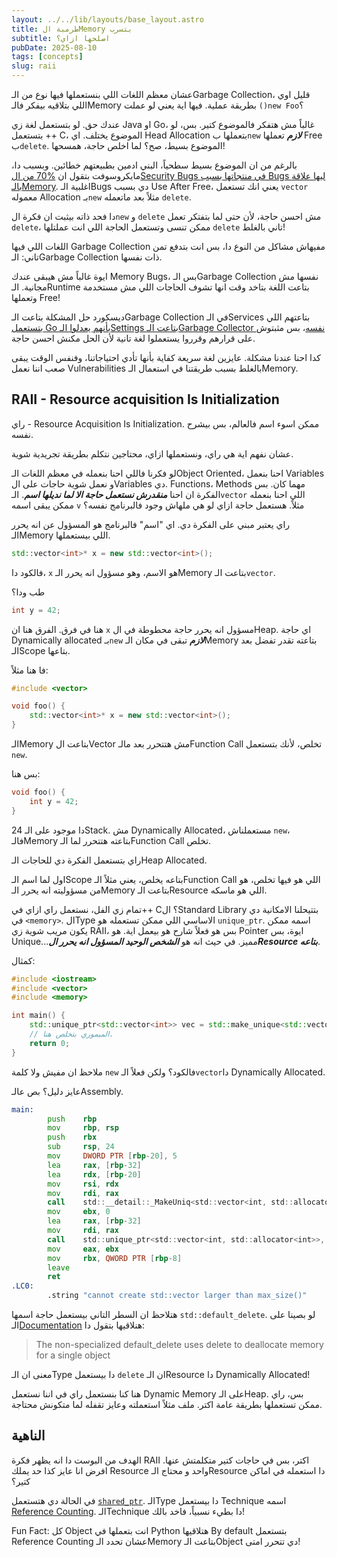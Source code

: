 ```yaml
---
layout: ../../lib/layouts/base_layout.astro
title: طرمبة الMemory بتسرب
subtitle: اصلحها ازاي؟
pubDate: 2025-08-10
tags: [concepts]
slug: raii
---
```


عشان معظم اللغات اللي بنستعملها فيها نوع من الـGarbage Collection، قليل اوي اللي بتلاقيه بيفكر فالـMemory بطريقة عملية. فيها اية يعني لو عملت `()new Foo`؟

عندك حق. لو بتستعمل لغة زي Java او Go، غالباً مش هتفكر فالموضوع كتير. بس، لو بتستعمل ++ C، الموضوع يختلف. اي Head Allocation بتعملها ب`new` **_لازم_** تعملها Free ب`delete`. الموضوع بسيط، صح؟ لما اخلص حاجة، همسحها!

بالرغم من ان الموضوع بسيط سطحياً، البني ادمين بطبيعتهم خطائين. وبسبب دا، مايكروسوفت بتقول ان [%70 من الSecurity Bugs في منتجاتها بسبب Bugs ليها علاقة بالـMemory](https://www.zdnet.com/article/microsoft-70-percent-of-all-security-bugs-are-memory-safety-issues/). اغلبية الـBugs دي بسبب Use After Free، يعني انك تستعمل `vector` معموله Allocation بـ`new` مثلاً بعد ماتعمله `delete`.

دا فحد ذاته بيثبت ان فكرة ال`new` و `delete` مش احسن حاجة، لأن حتى لما بتفتكر تعمل `delete`، ممكن تنسى وتستعمل الحاجة اللي انت عملتلها `delete` تاني بالغلط!

اللغات اللي فيها Garbage Collection مفيهاش مشاكل من النوع دا، بس انت بتدفع تمن تاني: الـGarbage Collection ذات نفسها.

ايوة غالباً مش هيبقى عندك Memory Bugs، بس الـGarbage Collection نفسها مش مجانية. الـRuntime بتاعت اللغة بتاخد وقت انها تشوف الحاجات اللي مش مستخدمة وتعملها Free!

ديسكورد حل المشكلة بتاعت الـGarbage Collection في الـServices بتاعتهم اللي [بتستعمل Go بأنهم يعدلوا الـSettings بتاعت الـGarbage Collector نفسه](https://discord.com/blog/why-discord-is-switching-from-go-to-rust)، بس مثبتوش على قرارهم وقرروا يستعملوا لغة تانية لأن الحل مكنش احسن حاجة.

كدا احنا عندنا مشكلة. عايزين لغة سريعة كفاية بأنها تأدي احتياجاتنا، وفنفس الوقت يبقى صعب اننا نعمل Vulnerabilities بالغلط بسبب طريقتنا في استعمال الـMemory.

## RAII - Resource acquisition Is Initialization

راي - Resource Acquisition Is Initialization. ممكن اسوء اسم فالعالم، بس بيشرح نفسه.

عشان نفهم اية هي راي، ونستعملها ازاي، محتاجين نتكلم بطريقة تجريدية شوية.

لو فكرنا فاللي احنا بنعمله في معظم اللغات الـObject Oriented، احنا بنعمل Variables و نعمل شوية حاجات على الVariables دي. Functions، Methods مهما كان. بس الفكرة ان احنا **_منقدرش نستعمل حاجة الا لما نديلها اسم_**. الـ`vector` اللي احنا بنعمله ممكن يبقى اسمه `v` مثلاً. هستعمل حاجة ازاي لو هي ملهاش وجود فالبرنامج نفسه؟

راي يعتبر مبني على الفكرة دي. اي "اسم" فالبرنامج هو المسؤول عن انه يحرر الـMemory اللي بيستعملها.

```cpp
std::vector<int>* x = new std::vector<int>();
```

فالكود دا، `x` هو الاسم، وهو مسؤول انه يحرر الـMemory بتاعت الـ`vector`.

طب ودا؟

```cpp
int y = 42;
```

هنا في فرق.
الفرق هنا ان `x` مسؤول انه يحرر حاجة محطوطة في الHeap. اي حاجة Dynamically allocated بـ`new` **_لازم_** تبقى في مكان الـMemory بتاعته تقدر تفضل بعد الـScope بتاعها.

فا هنا مثلاً:

```cpp
#include <vector>

void foo() {
    std::vector<int>* x = new std::vector<int>();
}
```

الـMemory بتاعت الVector مش هتتحرر بعد مالـFunction Call تخلص، لأنك بتستعمل `new`.

بس هنا:

```cpp
void foo() {
    int y = 42;
}
```

24 دا موجود على الـStack. مش Dynamically Allocated، مستعملناش `new`، فالـMemory بتاعته هتتحرر لما الـFunction Call تخلص.

راي بتستعمل الفكرة دي للحاجات الـHeap Allocated.

اول لما اسم الـScope بتاعه يخلص، يعني مثلاً الـFunction Call اللي هو فيها تخلص، هو من مسؤوليته انه يحرر الـMemory بتاعت الـResource اللي هو ماسكه.

تمام زي الفل، نستعمل راي ازاي في++ C؟ الStandard Library بتتيحلنا الامكانية دي في `<memory>`. الType الاساسي اللي ممكن تستعمله هو `unique_ptr`. اسمه ممكن يكون مريب شوية زي RAII، بس هو فعلاً شارح هو بيعمل اية. هو Pointer ايوة، بس Unique...مميز. في حيث انه هو **_الشخص الوحيد المسؤول انه يحرر الResource بتاعه_**.

كمثال:

```cpp
#include <iostream>
#include <vector>
#include <memory>

int main() {
    std::unique_ptr<std::vector<int>> vec = std::make_unique<std::vector<int>>(5);
    // الميموري بتخلص هنا.
    return 0;
}
```

ملاحظ ان مفيش ولا كلمة `new` فالكود؟ ولكن فعلاً الـ`vector`دا Dynamically Allocated.

عايز دليل؟ بص عالـAssembly.

```asm
main:
        push    rbp
        mov     rbp, rsp
        push    rbx
        sub     rsp, 24
        mov     DWORD PTR [rbp-20], 5
        lea     rax, [rbp-32]
        lea     rdx, [rbp-20]
        mov     rsi, rdx
        mov     rdi, rax
        call    std::__detail::_MakeUniq<std::vector<int, std::allocator<int>>>::__single_object std::make_unique<std::vector<int, std::allocator<int>>, int>(int&&) ;[!code focus]
        mov     ebx, 0
        lea     rax, [rbp-32]
        mov     rdi, rax
        call    std::unique_ptr<std::vector<int, std::allocator<int>>, std::default_delete<std::vector<int, std::allocator<int>>>>::~unique_ptr() [complete object destructor] ;[!code focus]
        mov     eax, ebx
        mov     rbx, QWORD PTR [rbp-8]
        leave
        ret
.LC0:
        .string "cannot create std::vector larger than max_size()"
```

هتلاحظ ان السطر التاني بيستعمل حاجة اسمها `std::default_delete`. لو بصينا على الـ[Documentation](https://en.cppreference.com/w/cpp/memory/default_delete.html) هنلاقيها بتقول دا:

> The non-specialized default_delete uses delete to deallocate memory for a single object

معنى ان الـType دا بيستعمل `delete` ان الـResource دا Dynamically Allocated!

هنا كنا بنستعمل راي في اننا نستعمل Dynamic Memory على الـHeap. بس، راي ممكن تستعملها بطريقة عامة اكتر. ملف مثلاً استعملته وعايز تقفله لما متكونش محتاجة.

## الناهية

الهدف من البوست دا انه يظهر فكرة RAII اكتر، بس في حاجات كتير متكلمتش عنها. افرض انا عايز كذا حد يملك Resource واحد و محتاج الـResource دا استعمله في اماكن كتير؟

في الحالة دي هتستعمل [`shared_ptr`](https://en.cppreference.com/w/cpp/memory/shared_ptr.html). الـType دا بيستعمل Technique اسمه [Reference Counting](https://en.wikipedia.org/wiki/Reference_counting). الـTechnique دا بطيء نسبياً، فاخد بالك!

Fun Fact: كل Object انت بتعملها في Python هتلاقيها By default بتستعمل Reference Counting عشان تحدد الـMemory بتاعت الـObject دي تتحرر امتى!

